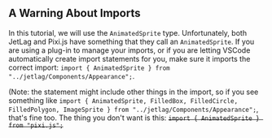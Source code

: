 ## A Warning About Imports

In this tutorial, we will use the `AnimatedSprite` type.  Unfortunately, both
JetLag and Pixi.js have something that they call an `AnimatedSprite`.  If you
are using a plug-in to manage your imports, or if you are letting VSCode
automatically create import statements for you, make sure it imports the correct
import: `import { AnimatedSprite } from "../jetlag/Components/Appearance";`.

(Note: the statement might include other things in the import, so if you see
something like `import { AnimatedSprite, FilledBox, FilledCircle, FilledPolygon,
ImageSprite } from "../jetlag/Components/Appearance";`, that's fine too.  The
thing you don't want is this: ~~`import { AnimatedSprite } from "pixi.js";`~~

